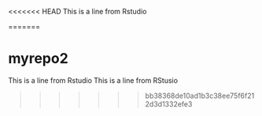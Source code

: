 <<<<<<< HEAD
This is a line from Rstudio

=======
# myrepo2
This is a line from Rstudio
This is a line from RStusio
>>>>>>> bb38368de10ad1b3c38ee75f6f212d3d1332efe3

